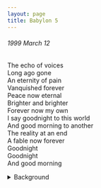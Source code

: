 ```yaml
---
layout: page
title: Babylon 5
---
```


###### 1999 March 12<br>
The echo of voices<br>
Long ago gone<br>
An eternity of pain<br>
Vanquished forever<br>
Peace now eternal<br>
Brighter and brighter<br>
Forever now my own<br>
I say goodnight to this world<br>
And good morning to another<br>
The reality at an end<br>
A fable now forever<br>
Goodnight<br>
Goodnight<br>
And good morning<br>


<details>
  <summary>Background</summary>
Babylon 5 is my favorite TV series. This was written after watching the series finale (Season 5, episode 22) "Sleeping in Light". 
</details>
